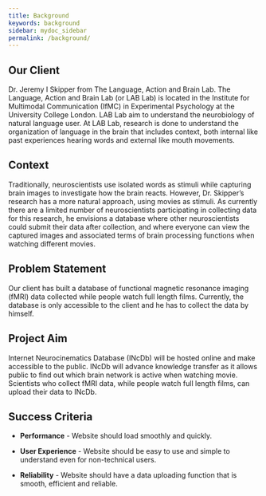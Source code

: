 ```yaml
---
title: Background
keywords: background
sidebar: mydoc_sidebar
permalink: /background/
---
```


## Our Client

Dr. Jeremy I Skipper from The Language, Action and Brain Lab. The Language, Action and Brain Lab (or LAB Lab) is located in the Institute for Multimodal Communication (IfMC) in Experimental Psychology at the University College London. LAB Lab aim to understand the neurobiology of natural language user. At LAB Lab, research is done to understand the organization of language in the brain that includes context, both internal like past experiences hearing words and external like mouth movements.

## Context

Traditionally, neuroscientists use isolated words as stimuli while capturing brain images to investigate how the brain reacts. However, Dr. Skipper’s research has a more natural approach, using movies as stimuli. As currently there are a limited number of neuroscientists participating in collecting data for this research, he envisions a database where other neuroscientists could submit their data after collection, and where everyone can view the captured images and associated terms of brain processing functions when watching different movies.

## Problem Statement

Our client has built a database of functional magnetic resonance imaging (fMRI) data collected while people watch full length films. Currently, the database is only accessible to the client and he has to collect the data by himself.

## Project Aim

Internet Neurocinematics Database (INcDb) will be hosted online and make accessible to the public. INcDb will advance knowledge transfer as it allows public to find out which brain network is active when watching movie. Scientists who collect fMRI data, while people watch full length films, can upload their data to INcDb.

## Success Criteria

* __Performance__ - Website should load smoothly and quickly.

* __User Experience__ - Website should be easy to use and simple to understand even for non-technical users.

* __Reliability__ - Website should have a data uploading function that is smooth, efficient and reliable. 